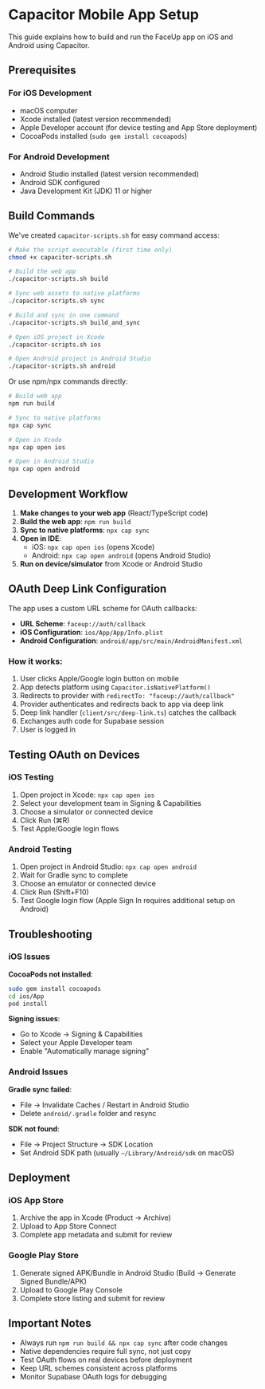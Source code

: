 # Capacitor Mobile App Setup

This guide explains how to build and run the FaceUp app on iOS and Android using Capacitor.

## Prerequisites

### For iOS Development
- macOS computer
- Xcode installed (latest version recommended)
- Apple Developer account (for device testing and App Store deployment)
- CocoaPods installed (`sudo gem install cocoapods`)

### For Android Development
- Android Studio installed (latest version recommended)
- Android SDK configured
- Java Development Kit (JDK) 11 or higher

## Build Commands

We've created `capacitor-scripts.sh` for easy command access:

```bash
# Make the script executable (first time only)
chmod +x capacitor-scripts.sh

# Build the web app
./capacitor-scripts.sh build

# Sync web assets to native platforms
./capacitor-scripts.sh sync

# Build and sync in one command
./capacitor-scripts.sh build_and_sync

# Open iOS project in Xcode
./capacitor-scripts.sh ios

# Open Android project in Android Studio
./capacitor-scripts.sh android
```

Or use npm/npx commands directly:

```bash
# Build web app
npm run build

# Sync to native platforms
npx cap sync

# Open in Xcode
npx cap open ios

# Open in Android Studio
npx cap open android
```

## Development Workflow

1. **Make changes to your web app** (React/TypeScript code)
2. **Build the web app**: `npm run build`
3. **Sync to native platforms**: `npx cap sync`
4. **Open in IDE**:
   - iOS: `npx cap open ios` (opens Xcode)
   - Android: `npx cap open android` (opens Android Studio)
5. **Run on device/simulator** from Xcode or Android Studio

## OAuth Deep Link Configuration

The app uses a custom URL scheme for OAuth callbacks:

- **URL Scheme**: `faceup://auth/callback`
- **iOS Configuration**: `ios/App/App/Info.plist`
- **Android Configuration**: `android/app/src/main/AndroidManifest.xml`

### How it works:

1. User clicks Apple/Google login button on mobile
2. App detects platform using `Capacitor.isNativePlatform()`
3. Redirects to provider with `redirectTo: "faceup://auth/callback"`
4. Provider authenticates and redirects back to app via deep link
5. Deep link handler (`client/src/deep-link.ts`) catches the callback
6. Exchanges auth code for Supabase session
7. User is logged in

## Testing OAuth on Devices

### iOS Testing
1. Open project in Xcode: `npx cap open ios`
2. Select your development team in Signing & Capabilities
3. Choose a simulator or connected device
4. Click Run (⌘R)
5. Test Apple/Google login flows

### Android Testing
1. Open project in Android Studio: `npx cap open android`
2. Wait for Gradle sync to complete
3. Choose an emulator or connected device
4. Click Run (Shift+F10)
5. Test Google login flow (Apple Sign In requires additional setup on Android)

## Troubleshooting

### iOS Issues

**CocoaPods not installed**:
```bash
sudo gem install cocoapods
cd ios/App
pod install
```

**Signing issues**:
- Go to Xcode → Signing & Capabilities
- Select your Apple Developer team
- Enable "Automatically manage signing"

### Android Issues

**Gradle sync failed**:
- File → Invalidate Caches / Restart in Android Studio
- Delete `android/.gradle` folder and resync

**SDK not found**:
- File → Project Structure → SDK Location
- Set Android SDK path (usually `~/Library/Android/sdk` on macOS)

## Deployment

### iOS App Store
1. Archive the app in Xcode (Product → Archive)
2. Upload to App Store Connect
3. Complete app metadata and submit for review

### Google Play Store
1. Generate signed APK/Bundle in Android Studio (Build → Generate Signed Bundle/APK)
2. Upload to Google Play Console
3. Complete store listing and submit for review

## Important Notes

- Always run `npm run build && npx cap sync` after code changes
- Native dependencies require full sync, not just copy
- Test OAuth flows on real devices before deployment
- Keep URL schemes consistent across platforms
- Monitor Supabase OAuth logs for debugging
